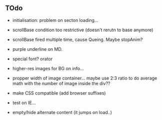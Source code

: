 


## TOdo


 - initialisation: problem on secton loading...

 - scrollBase condition too restrictive (doesn't rerutn to base anymore)
 - scrollBase fired multiple time, cause Queing. Maybe stopAnim?
 

 
 - purple underline on MD.
 
 - special font? orator
 
 - higher-res images for BG on info...
 
 
 - propper width of image container... maybe use 2:3 ratio to do average math with the number of image inside the div??
 
 
 - make CSS compatible (add browser suffixes)
 
 - test on IE...
 
 - empty/hide alternate content (it jumps on load..)